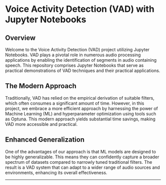 # Voice Activity Detection (VAD) with Jupyter Notebooks

## Overview
Welcome to the Voice Activity Detection (VAD) project utilizing Jupyter Notebooks. VAD plays a pivotal role in numerous audio processing applications by enabling the identification of segments in audio containing speech. This repository comprises Jupyter Notebooks that serve as practical demonstrations of VAD techniques and their practical applications.

## The Modern Approach
Traditionally, VAD has relied on the empirical derivation of suitable filters, which often consumes a significant amount of time. However, in this project, we embrace a more efficient approach by harnessing the power of Machine Learning (ML) and hyperparameter optimization using tools such as Optuna. This modern approach yields substantial time savings, making VAD more accessible and practical.

## Enhanced Generalization
One of the advantages of our approach is that ML models are designed to be highly generalizable. This means they can confidently capture a broader spectrum of datasets compared to narrowly tuned traditional filters. The result is a VAD system that can adapt to a wider range of audio sources and environments, enhancing its overall effectiveness.

---